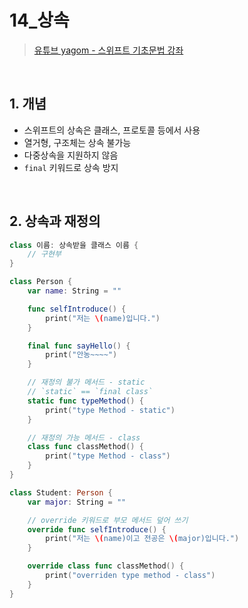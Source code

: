 # 14_상속

>[유튜브 yagom - 스위프트 기초문법 강좌](https://www.youtube.com/playlist?list=PLz8NH7YHUj_ZmlgcSETF51Z9GSSU6Uioy)

<br>

## 1. 개념
- 스위프트의 상속은 클래스, 프로토콜 등에서 사용
- 열거형, 구조체는 상속 불가능
- 다중상속을 지원하지 않음
- `final` 키워드로 상속 방지

<br>

## 2. 상속과 재정의
```swift
class 이름: 상속받을 클래스 이름 {
    // 구현부
}
```
```swift
class Person {
    var name: String = ""

    func selfIntroduce() {
        print("저는 \(name)입니다.")
    }

    final func sayHello() {
        print("안농~~~~")
    }

    // 재정의 불가 메서드 - static
    // `static` == `final class`
    static func typeMethod() {
        print("type Method - static")
    }

    // 재정의 가능 메서드 - class
    class func classMethod() {
        print("type Method - class")
    }
}

class Student: Person {
    var major: String = ""

    // override 키워드로 부모 메서드 덮어 쓰기
    override func selfIntroduce() {
        print("저는 \(name)이고 전공은 \(major)입니다.")
    }

    override class func classMethod() {
        print("overriden type method - class")
    }
}
```